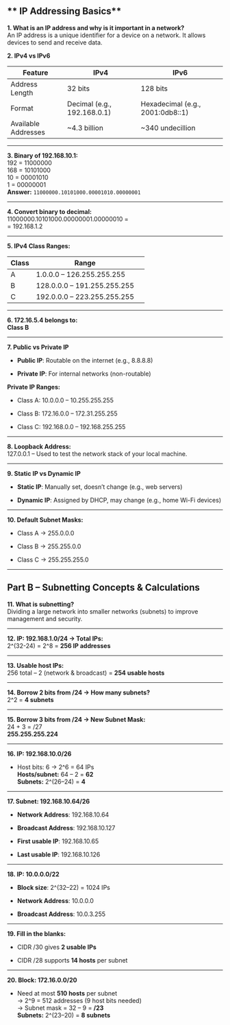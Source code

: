 ## ** IP Addressing Basics**

**1. What is an IP address and why is it important in a network?**  
An IP address is a unique identifier for a device on a network. It allows devices to send and receive data.


**2. IPv4 vs IPv6**

|Feature|IPv4|IPv6|
|---|---|---|
|Address Length|32 bits|128 bits|
|Format|Decimal (e.g., 192.168.0.1)|Hexadecimal (e.g., 2001:0db8::1)|
|Available Addresses|~4.3 billion|~340 undecillion|

---

**3. Binary of 192.168.10.1:**  
192 = 11000000  
168 = 10101000  
10 = 00001010  
1 = 00000001  
**Answer:** `11000000.10101000.00001010.00000001`

---

**4. Convert binary to decimal:**  
11000000.10101000.00000001.00000010 =  
= 192.168.1.2

---

**5. IPv4 Class Ranges:**

|Class|Range||
|---|--- |---|
|A  |1.0.0.0 – 126.255.255.255||
|B|128.0.0.0 – 191.255.255.255||
|C|192.0.0.0 – 223.255.255.255||

---

**6. 172.16.5.4 belongs to:**  
 **Class B**

---

**7. Public vs Private IP**

- **Public IP**: Routable on the internet (e.g., 8.8.8.8)
    
- **Private IP**: For internal networks (non-routable)
    

**Private IP Ranges:**

- Class A: 10.0.0.0 – 10.255.255.255
    
- Class B: 172.16.0.0 – 172.31.255.255
    
- Class C: 192.168.0.0 – 192.168.255.255
    

---

**8. Loopback Address:**  
127.0.0.1 – Used to test the network stack of your local machine.

---

**9. Static IP vs Dynamic IP**

- **Static IP**: Manually set, doesn’t change (e.g., web servers)
    
- **Dynamic IP**: Assigned by DHCP, may change (e.g., home Wi-Fi devices)
    

---

**10. Default Subnet Masks:**

- Class A → 255.0.0.0
    
- Class B → 255.255.0.0
    
- Class C → 255.255.255.0
    

---

##  **Part B – Subnetting Concepts & Calculations**

**11. What is subnetting?**  
Dividing a large network into smaller networks (subnets) to improve management and security.

---

**12. IP: 192.168.1.0/24 → Total IPs:**  
2^(32-24) = 2^8 = **256 IP addresses**

---

**13. Usable host IPs:**  
256 total – 2 (network & broadcast) = **254 usable hosts**

---

**14. Borrow 2 bits from /24 → How many subnets?**  
2^2 = **4 subnets**

---

**15. Borrow 3 bits from /24 → New Subnet Mask:**  
24 + 3 = /27  
 **255.255.255.224**

---

**16. IP: 192.168.10.0/26**

- Host bits: 6 → 2^6 = 64 IPs  
     **Hosts/subnet:** 64 – 2 = **62**  
     **Subnets:** 2^(26–24) = **4**
    

---

**17. Subnet: 192.168.10.64/26**

- **Network Address**: 192.168.10.64
    
- **Broadcast Address**: 192.168.10.127
    
- **First usable IP**: 192.168.10.65
    
- **Last usable IP**: 192.168.10.126
    

---

**18. IP: 10.0.0.0/22**

- **Block size**: 2^(32–22) = 1024 IPs
    
- **Network Address**: 10.0.0.0
    
- **Broadcast Address**: 10.0.3.255
    

---

**19. Fill in the blanks:**

- CIDR /30 gives **2 usable IPs**
    
- CIDR /28 supports **14 hosts** per subnet
    

---

**20. Block: 172.16.0.0/20**

- Need at most **510 hosts** per subnet  
    → 2^9 = 512 addresses (9 host bits needed)  
    → Subnet mask = 32 – 9 = **/23**  
     **Subnets:** 2^(23–20) = **8 subnets**
